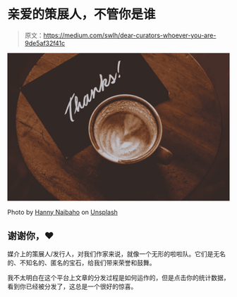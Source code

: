 # 亲爱的策展人，不管你是谁

> 原文：<https://medium.com/swlh/dear-curators-whoever-you-are-9de5af32f41c>

![](img/d484f578b7b68238f528f8bab55e95bf.png)

Photo by [Hanny Naibaho](https://unsplash.com/@hannynaibaho?utm_source=medium&utm_medium=referral) on [Unsplash](https://unsplash.com?utm_source=medium&utm_medium=referral)

## 谢谢你，❤

媒介上的策展人/发行人，对我们作家来说，就像一个无形的啦啦队。它们是无名的、不知名的、匿名的宝石，给我们带来荣誉和鼓舞。

我不太明白在这个平台上文章的分发过程是如何运作的，但是点击你的统计数据，看到你已经被分发了，这总是一个很好的惊喜。